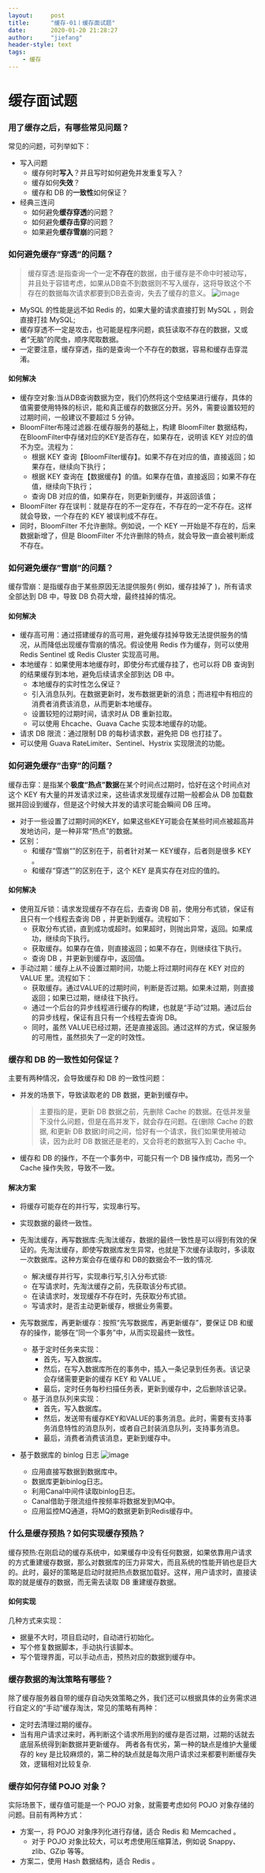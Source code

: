 ```yaml
---
layout:     post
title:      "缓存-01丨缓存面试题"
date:       2020-01-20 21:28:27
author:     "jiefang"
header-style: text
tags:
    - 缓存
---
```

# 缓存面试题
### 用了缓存之后，有哪些常见问题？
常见的问题，可列举如下：

- 写入问题
    - 缓存何时**写入**？并且写时如何避免并发重复写入？
    - 缓存如何**失效**？
    - 缓存和 DB 的**一致性**如何保证？
- 经典三连问
    - 如何避免**缓存穿透**的问题？
    - 如何避免**缓存击穿**的问题？
    - 如果避免**缓存雪崩**的问题？

### 如何避免缓存”穿透”的问题？
>缓存穿透:是指查询一个一定**不存在**的数据，由于缓存是不命中时被动写，并且处于容错考虑，如果从DB查不到数据则不写入缓存，这将导致这个不存在的数据每次请求都要到DB去查询，失去了缓存的意义。
![image](https://s2.ax1x.com/2020/01/19/1PFkQJ.png)

- MySQL 的性能是远不如 Redis 的，如果大量的请求直接打到 MySQL ，则会直接打挂 MySQL;
- 缓存穿透不一定是攻击，也可能是程序问题，疯狂读取不存在的数据，又或者“无脑”的爬虫，顺序爬取数据。
- 一定要注意，缓存穿透，指的是查询一个不存在的数据，容易和缓存击穿混淆。

#### 如何解决
- 缓存空对象:当从DB查询数据为空，我们仍然将这个空结果进行缓存，具体的值需要使用特殊的标识，能和真正缓存的数据区分开。另外，需要设置较短的过期时间，一般建议不要超过 5 分钟。
- BloomFilter布隆过滤器:在缓存服务的基础上，构建 BloomFilter 数据结构，在BloomFilter中存储对应的KEY是否存在，如果存在，说明该 KEY 对应的值不为空。流程为：
    - 根据 KEY 查询【BloomFilter缓存】。如果不存在对应的值，直接返回；如果存在，继续向下执行；
    - 根据 KEY 查询在【数据缓存】的值。如果存在值，直接返回；如果不存在值，继续向下执行；
    - 查询 DB 对应的值，如果存在，则更新到缓存，并返回该值；
- BloomFilter 存在误判：就是存在的不一定存在，不存在的一定不存在。这样就会导致，一个存在的 KEY 被误判成不存在。
- 同时，BloomFilter 不允许删除。例如说，一个 KEY 一开始是不存在的，后来数据新增了，但是 BloomFilter 不允许删除的特点，就会导致一直会被判断成不存在。

### 如何避免缓存”雪崩”的问题？
缓存雪崩：是指缓存由于某些原因无法提供服务( 例如，缓存挂掉了 )，所有请求全部达到 DB 中，导致 DB 负荷大增，最终挂掉的情况。

#### 如何解决
- 缓存高可用：通过搭建缓存的高可用，避免缓存挂掉导致无法提供服务的情况，从而降低出现缓存雪崩的情况。假设使用 Redis 作为缓存，则可以使用 Redis Sentinel 或 Redis Cluster 实现高可用。
- 本地缓存：如果使用本地缓存时，即使分布式缓存挂了，也可以将 DB 查询到的结果缓存到本地，避免后续请求全部到达 DB 中。
    - 本地缓存的实时性怎么保证？
    - 引入消息队列。在数据更新时，发布数据更新的消息；而进程中有相应的消费者消费该消息，从而更新本地缓存。
    - 设置较短的过期时间，请求时从 DB 重新拉取。
    - 可以使用 Ehcache、Guava Cache 实现本地缓存的功能。
- 请求 DB 限流：通过限制 DB 的每秒请求数，避免把 DB 也打挂了。
- 可以使用 Guava RateLimiter、Sentinel、Hystrix 实现限流的功能。

### 如何避免缓存”击穿”的问题？
缓存击穿：是指某个**极度“热点”数据**在某个时间点过期时，恰好在这个时间点对这个 KEY 有大量的并发请求过来，这些请求发现缓存过期一般都会从 DB 加载数据并回设到缓存，但是这个时候大并发的请求可能会瞬间 DB 压垮。
- 对于一些设置了过期时间的KEY，如果这些KEY可能会在某些时间点被超高并发地访问，是一种非常“热点”的数据。
- 区别：
    - 和缓存“雪崩“”的区别在于，前者针对某一 KEY缓存，后者则是很多 KEY 。
    - 和缓存“穿透“”的区别在于，这个 KEY 是真实存在对应的值的。

#### 如何解决
- 使用互斥锁：请求发现缓存不存在后，去查询 DB 前，使用分布式锁，保证有且只有一个线程去查询 DB ，并更新到缓存。流程如下：
    - 获取分布式锁，直到成功或超时。如果超时，则抛出异常，返回。如果成功，继续向下执行。
    - 获取缓存。如果存在值，则直接返回；如果不存在，则继续往下执行。
    - 查询 DB ，并更新到缓存中，返回值。
- 手动过期：缓存上从不设置过期时间，功能上将过期时间存在 KEY 对应的 VALUE 里。流程如下：
    - 获取缓存。通过VALUE的过期时间，判断是否过期。如果未过期，则直接返回；如果已过期，继续往下执行。
    - 通过一个后台的异步线程进行缓存的构建，也就是“手动”过期。通过后台的异步线程，保证有且只有一个线程去查询 DB。
    - 同时，虽然 VALUE已经过期，还是直接返回。通过这样的方式，保证服务的可用性，虽然损失了一定的时效性。

### 缓存和 DB 的一致性如何保证？
主要有两种情况，会导致缓存和 DB 的一致性问题：
- 并发的场景下，导致读取老的 DB 数据，更新到缓存中。
    >主要指的是，更新 DB 数据之前，先删除 Cache 的数据。在低并发量下没什么问题，但是在高并发下，就会存在问题。在(删除 Cache 的数据, 和更新 DB 数据)时间之间，恰好有一个请求，我们如果使用被动读，因为此时 DB 数据还是老的，又会将老的数据写入到 Cache 中。
- 缓存和 DB 的操作，不在一个事务中，可能只有一个 DB 操作成功，而另一个 Cache 操作失败，导致不一致。

#### 解决方案
- 将缓存可能存在的并行写，实现串行写。
- 实现数据的最终一致性。

- 先淘汰缓存，再写数据库:先淘汰缓存，数据的最终一致性是可以得到有效的保证的。先淘汰缓存，即使写数据库发生异常，也就是下次缓存读取时，多读取一次数据库。这种方案会存在缓存和 DB的数据会不一致的情况.
    - 解决缓存并行写，实现串行写,引入分布式锁:
    - 在写请求时，先淘汰缓存之前，先获取该分布式锁。
    - 在读请求时，发现缓存不存在时，先获取分布式锁。
    - 写请求时，是否主动更新缓存，根据业务需要。
- 先写数据库，再更新缓存：按照“先写数据库，再更新缓存”，要保证 DB 和缓存的操作，能够在“同一个事务”中，从而实现最终一致性。
    - 基于定时任务来实现：
        - 首先，写入数据库。
        - 然后，在写入数据库所在的事务中，插入一条记录到任务表。该记录会存储需要更新的缓存 KEY 和 VALUE 。
        - 最后，定时任务每秒扫描任务表，更新到缓存中，之后删除该记录。
    - 基于消息队列来实现：
        - 首先，写入数据库。
        - 然后，发送带有缓存KEY和VALUE的事务消息。此时，需要有支持事务消息特性的消息队列，或者自己封装消息队列，支持事务消息。
        - 最后，消费者消费该消息，更新到缓存中。
- 基于数据库的 binlog 日志
    ![image](https://s2.ax1x.com/2020/01/19/1Pk0N6.png)
    - 应用直接写数据到数据库中。
    - 数据库更新binlog日志。
    - 利用Canal中间件读取binlog日志。
    - Canal借助于限流组件按频率将数据发到MQ中。
    - 应用监控MQ通道，将MQ的数据更新到Redis缓存中。

### 什么是缓存预热？如何实现缓存预热？
缓存预热:在刚启动的缓存系统中，如果缓存中没有任何数据，如果依靠用户请求的方式重建缓存数据，那么对数据库的压力非常大，而且系统的性能开销也是巨大的。此时，最好的策略是启动时就把热点数据加载好。这样，用户请求时，直接读取的就是缓存的数据，而无需去读取 DB 重建缓存数据。

#### 如何实现
几种方式来实现：
- 据量不大时，项目启动时，自动进行初始化。
- 写个修复数据脚本，手动执行该脚本。
- 写个管理界面，可以手动点击，预热对应的数据到缓存中。

### 缓存数据的淘汰策略有哪些？
除了缓存服务器自带的缓存自动失效策略之外，我们还可以根据具体的业务需求进行自定义的“手动”缓存淘汰，常见的策略有两种：

- 定时去清理过期的缓存。
- 当有用户请求过来时，再判断这个请求所用到的缓存是否过期，过期的话就去底层系统得到新数据并更新缓存。
两者各有优劣，第一种的缺点是维护大量缓存的 key 是比较麻烦的，第二种的缺点就是每次用户请求过来都要判断缓存失效，逻辑相对比较复杂.

### 缓存如何存储 POJO 对象？
实际场景下，缓存值可能是一个 POJO 对象，就需要考虑如何 POJO 对象存储的问题。目前有两种方式：

- 方案一，将 POJO 对象序列化进行存储，适合 Redis 和 Memcached 。
    - 对于 POJO 对象比较大，可以考虑使用压缩算法，例如说 Snappy、zlib、GZip 等等。
- 方案二，使用 Hash 数据结构，适合 Redis 。